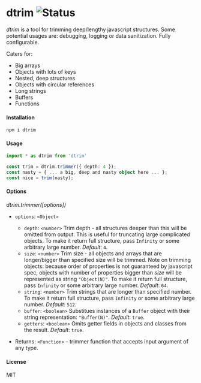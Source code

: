 # dtrim ![Status](https://github.com/runk/dtrim/actions/workflows/release.yml/badge.svg)

_dtrim_ is a tool for trimming deep/lengthy javascript structures. Some potential usages are: debugging, logging or data sanitization. Fully configurable.

Caters for:

- Big arrays
- Objects with lots of keys
- Nested, deep structures
- Objects with circular references
- Long strings
- Buffers
- Functions

#### Installation

```shell
npm i dtrim
```

#### Usage

```typescript
import * as dtrim from 'dtrim'

const trim = dtrim.trimmer({ depth: 4 });
const nasty = { ... a big, deep and nasty object here ... };
const nice = trim(nasty);
```

#### Options

_dtrim.trimmer([options])_

- `options`: `<Object>`

  - `depth`: `<number>` Trim depth - all structures deeper than this will be omitted from output. This is useful for truncating large complicated objects. To make it return full structure, pass `Infinity` or some arbitrary large number. _Default_: `4`.
  - `size`: `<number>` Trim size - all objects and arrays that are longer/bigger than specified size will be trimmed. Note on trimming objects: because order of properties is not guaranteed by javascript spec, objects with number of properties bigger than _size_ will be represented as string `"Object(N)"`. To make it return full structure, pass `Infinity` or some arbitrary large number. _Default_: `64`.
  - `string`: `<number>` Trim strings that are longer than specified number. To make it return full structure, pass `Infinity` or some arbitrary large number. _Default_: `512`.
  - `buffer`: `<boolean>` Substitues instances of a `Buffer` object with their string representation: `"Buffer(N)"`. _Default_: `true`.
  - `getters`: `<boolean>` Omits getter fields in objects and classes from the result. _Default_: `true`.

- Returns: `<Function>` - trimmer function that accepts input argument of any type.

#### License

MIT
